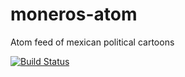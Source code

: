 # moneros-atom
Atom feed of mexican political cartoons

[![Build Status](https://travis-ci.org/josketres/moneros-atom.svg?branch=master)](https://travis-ci.org/josketres/moneros-atom)
